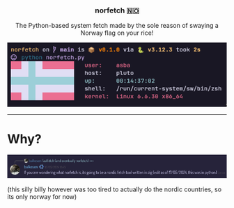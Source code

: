 <center>
  <h3>norfetch 🇳🇴</h3>
  <p>The Python-based system fetch made by the sole reason of swaying a Norway flag on your rice!</p>
  <img src="./assets/screenshot.png">
</center>

---

# Why?

![this is why lmao](./assets/why.png)

(this silly billy however was too tired to actually do the nordic countries, so its only norway for now)

